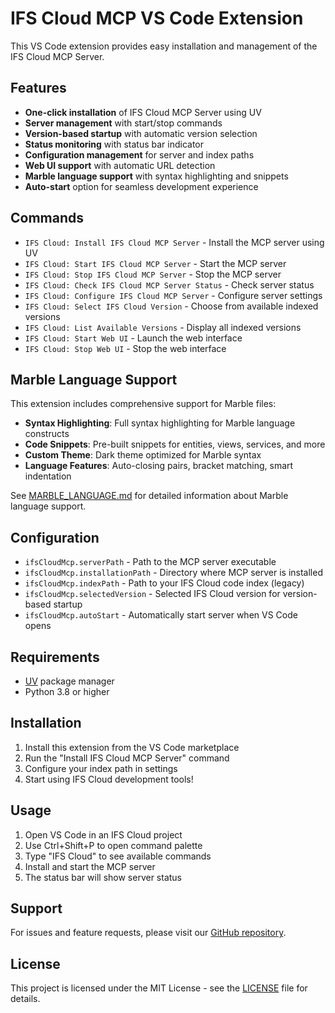 # IFS Cloud MCP VS Code Extension

This VS Code extension provides easy installation and management of the IFS Cloud MCP Server.

## Features

- **One-click installation** of IFS Cloud MCP Server using UV
- **Server management** with start/stop commands
- **Version-based startup** with automatic version selection
- **Status monitoring** with status bar indicator
- **Configuration management** for server and index paths
- **Web UI support** with automatic URL detection
- **Marble language support** with syntax highlighting and snippets
- **Auto-start** option for seamless development experience

## Commands

- `IFS Cloud: Install IFS Cloud MCP Server` - Install the MCP server using UV
- `IFS Cloud: Start IFS Cloud MCP Server` - Start the MCP server
- `IFS Cloud: Stop IFS Cloud MCP Server` - Stop the MCP server
- `IFS Cloud: Check IFS Cloud MCP Server Status` - Check server status
- `IFS Cloud: Configure IFS Cloud MCP Server` - Configure server settings
- `IFS Cloud: Select IFS Cloud Version` - Choose from available indexed versions
- `IFS Cloud: List Available Versions` - Display all indexed versions
- `IFS Cloud: Start Web UI` - Launch the web interface
- `IFS Cloud: Stop Web UI` - Stop the web interface

## Marble Language Support

This extension includes comprehensive support for Marble files:

- **Syntax Highlighting**: Full syntax highlighting for Marble language constructs
- **Code Snippets**: Pre-built snippets for entities, views, services, and more
- **Custom Theme**: Dark theme optimized for Marble syntax
- **Language Features**: Auto-closing pairs, bracket matching, smart indentation

See [MARBLE_LANGUAGE.md](MARBLE_LANGUAGE.md) for detailed information about Marble language support.

## Configuration

- `ifsCloudMcp.serverPath` - Path to the MCP server executable
- `ifsCloudMcp.installationPath` - Directory where MCP server is installed
- `ifsCloudMcp.indexPath` - Path to your IFS Cloud code index (legacy)
- `ifsCloudMcp.selectedVersion` - Selected IFS Cloud version for version-based startup
- `ifsCloudMcp.autoStart` - Automatically start server when VS Code opens

## Requirements

- [UV](https://docs.astral.sh/uv/) package manager
- Python 3.8 or higher

## Installation

1. Install this extension from the VS Code marketplace
2. Run the "Install IFS Cloud MCP Server" command
3. Configure your index path in settings
4. Start using IFS Cloud development tools!

## Usage

1. Open VS Code in an IFS Cloud project
2. Use Ctrl+Shift+P to open command palette
3. Type "IFS Cloud" to see available commands
4. Install and start the MCP server
5. The status bar will show server status

## Support

For issues and feature requests, please visit our [GitHub repository](https://github.com/graknol/ifs-cloud-core-mcp-server).

## License

This project is licensed under the MIT License - see the [LICENSE](LICENSE) file for details.
